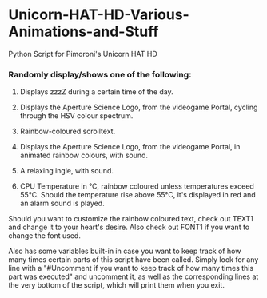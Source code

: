 # Unicorn-HAT-HD-Various-Animations-and-Stuff
Python Script for Pimoroni's Unicorn HAT HD

### Randomly display/shows one of the following:

1. Displays zzzZ during a certain time of the day.

2. Displays the Aperture Science Logo, from the videogame Portal, cycling through the HSV colour spectrum.

3. Rainbow-coloured scrolltext.

4. Displays the Aperture Science Logo, from the videogame Portal, in animated rainbow colours, with sound.

5. A relaxing ingle, with sound.

6. CPU Temperature in °C, rainbow coloured unless temperatures exceed 55°C. Should the temperature rise above 55°C, it's displayed in red and an alarm sound is played.

Should you want to customize the rainbow coloured text, check out TEXT1 and change it to your heart's desire. Also check out FONT1 if you want to change the font used.

Also has some variables built-in in case you want to keep track of how many times certain parts of this script have been called. Simply look for any line with a "#Uncomment if you want to keep track of how many times this part was executed" and uncomment it, as well as the corresponding lines at the very bottom of the script, which will print them when you exit.

